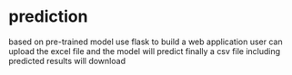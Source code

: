 # prediction
based on pre-trained model
use flask to build a web application
user can upload the excel file and the model will predict
finally a csv file including predicted results will download

